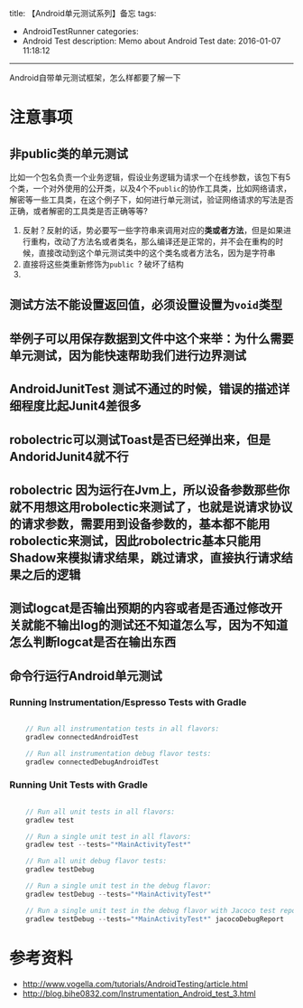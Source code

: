 title: 【Android单元测试系列】备忘
tags:
  - AndroidTestRunner
categories:
  - Android Test
description: Memo about Android Test
date: 2016-01-07 11:18:12

---
 Android自带单元测试框架，怎么样都要了解一下
<!--more-->

# 注意事项

## 非public类的单元测试

比如一个包名负责一个业务逻辑，假设业务逻辑为请求一个在线参数，该包下有5个类，一个对外使用的公开类，以及4个不``public``的协作工具类，比如网络请求，解密等一些工具类，在这个例子下，如何进行单元测试，验证网络请求的写法是否正确，或者解密的工具类是否正确等等?

1. 反射？反射的话，势必要写一些字符串来调用对应的**类或者方法**，但是如果进行重构，改动了方法名或者类名，那么编译还是正常的，并不会在重构的时候，直接改动到这个单元测试类中的这个类名或者方法名，因为是字符串
2. 直接将这些类重新修饰为``public ``? 破坏了结构
3. 

## 测试方法不能设置返回值，必须设置设置为``void``类型


## 举例子可以用保存数据到文件中这个来举：为什么需要单元测试，因为能快速帮助我们进行边界测试

## AndroidJunitTest 测试不通过的时候，错误的描述详细程度比起Junit4差很多

## robolectric可以测试Toast是否已经弹出来，但是AndoridJunit4就不行 

## robolectric 因为运行在Jvm上，所以设备参数那些你就不用想这用robolectic来测试了，也就是说请求协议的请求参数，需要用到设备参数的，基本都不能用robolectic来测试，因此robolectric基本只能用Shadow来模拟请求结果，跳过请求，直接执行请求结果之后的逻辑

## 测试logcat是否输出预期的内容或者是否通过修改开关就能不输出log的测试还不知道怎么写，因为不知道怎么判断logcat是否在输出东西

## 命令行运行Android单元测试

### Running Instrumentation/Espresso Tests with Gradle

```java

    // Run all instrumentation tests in all flavors:
    gradlew connectedAndroidTest

    // Run all instrumentation debug flavor tests:
    gradlew connectedDebugAndroidTest

```

### Running Unit Tests with Gradle

```java

    // Run all unit tests in all flavors:
    gradlew test

    // Run a single unit test in all flavors:
    gradlew test --tests="*MainActivityTest*"

    // Run all unit debug flavor tests:
    gradlew testDebug

    // Run a single unit test in the debug flavor:
    gradlew testDebug --tests="*MainActivityTest*"

    // Run a single unit test in the debug flavor with Jacoco test reports:
    gradlew testDebug --tests="*MainActivityTest*" jacocoDebugReport

```

# 参考资料

* http://www.vogella.com/tutorials/AndroidTesting/article.html 
* http://blog.bihe0832.com/Instrumentation_Android_test_3.html
